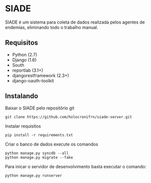 # SIADE

SIADE é um sistema para coleta de dados realizada pelos agentes de endemias, eliminando todo o trabalho manual.

## Requisitos

* Python (2.7)
* Django (1.6)
* South
* reportlab (3.1+)
* djangorestframework (2.3+)
* django-oauth-toolkit

## Instalando

Baixar o SIADE pelo repositõrio git

	git clone https://github.com/holocronifrn/siade-server.git

Instalar requisitos

	pip install -r requirements.txt

Criar o banco de dados execute os comandos

	python manage.py syncdb --all
	python manage.py migrate --fake

Para inicar o servidor de desenvolvimento basta executar o comando:

	python manage.py runserver
